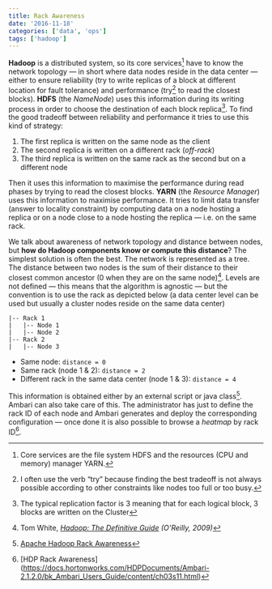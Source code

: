 ```yaml
---
title: Rack Awareness
date: '2016-11-18'
categories: ['data', 'ops']
tags: ['hadoop']
---
```


**Hadoop** is a distributed system, so its core services[^1] have to know the network topology — in short where data nodes reside in the data center — either to ensure reliability (try to write replicas of a block at different location for fault tolerance) and performance (try[^2] to read the closest blocks).
**HDFS** (the *NameNode*) uses this information during its writing process in order to choose the destination of each block replica[^3]. To find the good tradeoff between reliability and performance it tries to use this kind of strategy:

1. The first replica is written on the same node as the client
2. The second replica is written on a different rack (*off-rack*)
3. The third replica is written on the same rack as the second but on a different node

Then it uses this information to maximise the performance during read phases by trying to read the closest blocks.
**YARN** (the *Resource Manager*) uses this information to maximise performance. It tries to limit data transfer (answer to locality constraint) by computing data on a node hosting a replica or on a node close to a node hosting the replica — i.e. on the same rack.

We talk about awareness of network topology and distance between nodes, but **how do Hadoop components know or compute this distance**? The simplest solution is often the best. The network is represented as a tree. The distance between two nodes is the sum of their distance to their closest common ancestor (0 when they are on the same node)[^4]. Levels are not defined — this means that the algorithm is agnostic — but the convention is to use the rack as depicted below (a data center level can be used but usually a cluster nodes reside on the same data center)

```
|-- Rack 1
|   |-- Node 1
|   |-- Node 2
|-- Rack 2
|   |-- Node 3
```

* Same node: `distance = 0`
* Same rack (node 1 & 2): `distance = 2`
* Different rack in the same data center (node 1 & 3): `distance = 4`

This information is obtained either by an external script or java class[^5]. Ambari can also take care of this. The administrator has just to define the rack ID of each node and Ambari generates and deploy the corresponding configuration — once done it is also possible to browse a *heatmap* by rack ID[^6].

[^1]: Core services are the file system HDFS and the resources (CPU and memory) manager YARN.
[^2]: I often use the verb “try” because finding the best tradeoff is not always possible according to other constraints like nodes too full or too busy.
[^3]: The typical replication factor is 3 meaning that for each logical block, 3 blocks are written on the Cluster
[^4]: Tom White, *[Hadoop: The Definitive Guide](https://www.goodreads.com/book/show/25000038-hadoop) (O'Reilly, 2009)*
[^5]: [Apache Hadoop Rack Awareness](https://hadoop.apache.org/docs/r2.7.2/hadoop-project-dist/hadoop-common/RackAwareness.html)
[^6]: [HDP Rack Awareness] (https://docs.hortonworks.com/HDPDocuments/Ambari-2.1.2.0/bk_Ambari_Users_Guide/content/ch03s11.html)
